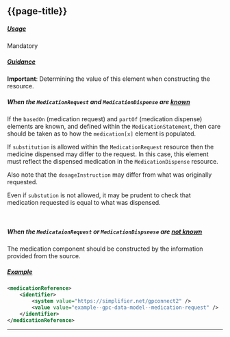 ## {{page-title}}

<h5><ins>Usage</ins></h5>

<span class="mro-circle mandatory" title="Mandatory"></span> Mandatory


<h5><ins>Guidance</ins></h5>

<div class="nhsd-a-box nhsd-a-box--bg-light-yellow nhsd-!t-margin-bottom-6 nhsd-t-body">
    <strong>Important</strong>: Determining the value of this element when constructing the resource.
</div>

##### When the `MedicationRequest` and `MedicationDispense` are <u>known</u>

If the `basedOn` (medication request) and `partOf` (medication dispense) elements are known, and defined within the `MedicationStatement`, then care should be taken as to how the `medication[x]` element is populated.

If `substitution` is allowed within the `MedicationRequest` resource then the medicine dispensed may differ to the request. In this case, this element must reflect the dispensed medication in the `MedicationDispense` resource.

Also note that the `dosageInstruction` may differ from what was originally requested.

Even if `substution` is not allowed, it may be prudent to check that medication requested is equal to what was dispensed.

<br />

##### When the `MedicataionRequest` or `MedicationDispsnese` are <u>not known</u>

The medication component should be constructed by the information provided from the source.


<h5><ins>Example</ins></h5>

```xml
<medicationReference>
    <identifier>
        <system value="https://simplifier.net/gpconnect2" />
        <value value="example--gpc-data-model--medication-request" />
    </identifier>
</medicationReference>
```

---